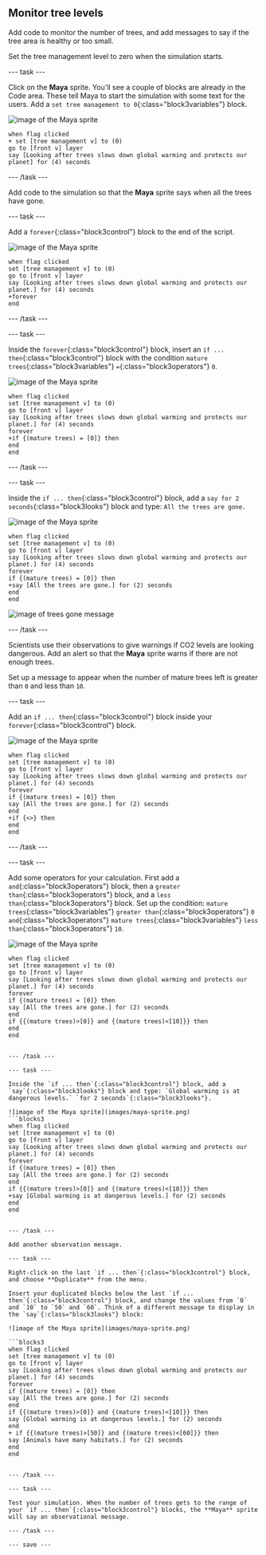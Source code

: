## Monitor tree levels

Add code to monitor the number of trees, and add messages to say if the tree area is healthy or too small.

Set the tree management level to zero when the simulation starts.

--- task ---

Click on the **Maya** sprite. You'll see a couple of blocks are already in the Code area. These tell Maya to start the simulation with some text for the users. Add a `set tree management to 0`{:class="block3variables"} block.

![image of the Maya sprite](images/maya-sprite.png)

```blocks3
when flag clicked
+ set [tree management v] to (0)
go to [front v] layer
say [Looking after trees slows down global warming and protects our planet] for (4) seconds
```

--- /task ---

Add code to the simulation so that the **Maya** sprite says when all the trees have gone.

--- task ---

Add a `forever`{:class="block3control"} block to the end of the script.

![image of the Maya sprite](images/maya-sprite.png)
```blocks3
when flag clicked
set [tree management v] to (0)
go to [front v] layer
say [Looking after trees slows down global warming and protects our planet.] for (4) seconds
+forever
end
```

--- /task ---

--- task ---

Inside the `forever`{:class="block3control"} block, insert an `if ... then`{:class="block3control"} block with the condition `mature trees`{:class="block3variables"} `=`{:class="block3operators"} `0`.

![image of the Maya sprite](images/maya-sprite.png)
```blocks3
when flag clicked
set [tree management v] to (0)
go to [front v] layer
say [Looking after trees slows down global warming and protects our planet.] for (4) seconds
forever
+if {(mature trees) = [0]} then
end
end
```

--- /task ---

--- task ---

Inside the `if ... then`{:class="block3control"} block, add a `say for 2 seconds`{:class="block3looks"} block and type: `All the trees are gone.`

![image of the Maya sprite](images/maya-sprite.png)
```blocks3
when flag clicked
set [tree management v] to (0)
go to [front v] layer
say [Looking after trees slows down global warming and protects our planet.] for (4) seconds
forever
if {(mature trees) = [0]} then
+say [All the trees are gone.] for (2) seconds
end
end
```

![image of trees gone message](images/trees-gone-message.png)

--- /task ---

Scientists use their observations to give warnings if CO2 levels are looking dangerous. Add an alert so that the **Maya** sprite warns if there are not enough trees.

Set up a message to appear when the number of mature trees left is greater than `0` and less than `10`.

--- task ---

Add an `if ... then`{:class="block3control"} block inside your `forever`{:class="block3control"} block.

![image of the Maya sprite](images/maya-sprite.png)
```blocks3
when flag clicked
set [tree management v] to (0)
go to [front v] layer
say [Looking after trees slows down global warming and protects our planet.] for (4) seconds
forever
if {(mature trees) = [0]} then
say [All the trees are gone.] for (2) seconds
end
+if {<>} then
end
end
```

--- /task ---

--- task ---

Add some operators for your calculation. First add a `and`{:class="block3operators"} block, then a `greater than`{:class="block3operators"} block, and a `less than`{:class="block3operators"} block. Set up the condition: `mature trees`{:class="block3variables"} `greater than`{:class="block3operators"} `0` `and`{:class="block3operators"} `mature trees`{:class="block3variables"} `less than`{:class="block3operators"} `10`.

![image of the Maya sprite](images/maya-sprite.png)
```blocks3
when flag clicked
set [tree management v] to (0)
go to [front v] layer
say [Looking after trees slows down global warming and protects our planet.] for (4) seconds
forever
if {(mature trees) = [0]} then
say [All the trees are gone.] for (2) seconds
end
if {{(mature trees)>[0]} and {(mature trees)<[10]}} then
end
end


--- /task ---

--- task ---

Inside the `if ... then`{:class="block3control"} block, add a `say`{:class="block3looks"} block and type: `Global warming is at dangerous levels.` `for 2 seconds`{:class="block3looks"}.

![image of the Maya sprite](images/maya-sprite.png)
```blocks3
when flag clicked
set [tree management v] to (0)
go to [front v] layer
say [Looking after trees slows down global warming and protects our planet.] for (4) seconds
forever
if {(mature trees) = [0]} then
say [All the trees are gone.] for (2) seconds
end
if {{(mature trees)>[0]} and {(mature trees)<[10]}} then
+say [Global warming is at dangerous levels.] for (2) seconds
end
end


--- /task ---

Add another observation message.

--- task ---

Right-click on the last `if ... then`{:class="block3control"} block, and choose **Duplicate** from the menu. 

Insert your duplicated blocks below the last `if ... then`{:class="block3control"} block, and change the values from `0` and `10` to `50` and `60`. Think of a different message to display in the `say`{:class="block3looks"} block:

![image of the Maya sprite](images/maya-sprite.png)

```blocks3
when flag clicked
set [tree management v] to (0)
go to [front v] layer
say [Looking after trees slows down global warming and protects our planet.] for (4) seconds
forever
if {(mature trees) = [0]} then
say [All the trees are gone.] for (2) seconds
end
if {{(mature trees)>[0]} and {(mature trees)<[10]}} then
say [Global warming is at dangerous levels.] for (2) seconds
end
+ if {{(mature trees)>[50]} and {(mature trees)<[60]}} then
say [Animals have many habitats.] for (2) seconds
end
end


--- /task ---

--- task ---

Test your simulation. When the number of trees gets to the range of your `if ... then`{:class="block3control"} blocks, the **Maya** sprite will say an observational message.

--- /task ---

--- save ---
